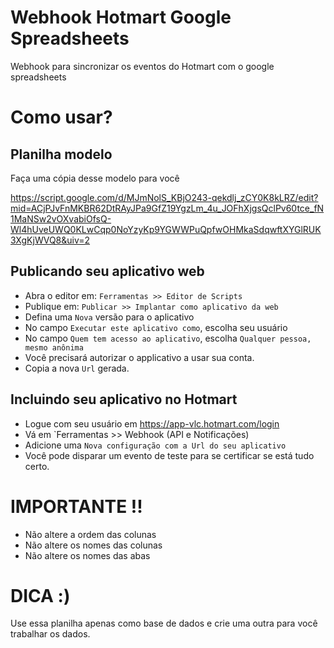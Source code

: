 # Webhook Hotmart Google Spreadsheets
Webhook para sincronizar os eventos do Hotmart com o google spreadsheets

# Como usar?

## Planilha modelo

Faça uma cópia desse modelo para você

https://script.google.com/d/MJmNolS_KBjO243-qekdlj_zCY0K8kLRZ/edit?mid=ACjPJvFnMKBR62DtRAyJPa9GfZ19YgzLm_4u_JOFhXjgsQclPv60tce_fN1MaNSw2vOXvabiOfsQ-Wl4hUveUWQ0KLwCqp0NoYzyKp9YGWWPuQpfwOHMkaSdqwftXYGlRUK3XgKjWVQ8&uiv=2

## Publicando seu aplicativo web

* Abra o editor em: `Ferramentas >> Editor de Scripts`
* Publique em: `Publicar >> Implantar como aplicativo da web`
* Defina uma `Nova` versão para o aplicativo
* No campo `Executar este aplicativo como`, escolha seu usuário
* No campo `Quem tem acesso ao aplicativo`, escolha `Qualquer pessoa, mesmo anônima`
* Você precisará autorizar o applicativo a usar sua conta.
* Copia a nova `Url` gerada.

## Incluindo seu aplicativo no Hotmart

* Logue com seu usuário em https://app-vlc.hotmart.com/login
* Vá em `Ferramentas >> Webhook (API e Notificações)
* Adicione uma `Nova configuração com a Url do seu aplicativo`
* Você pode disparar um evento de teste para se certificar se está tudo certo.

# IMPORTANTE !!

* Não altere a ordem das colunas
* Não altere os nomes das colunas
* Não altere os nomes das abas

# DICA :)

Use essa planilha apenas como base de dados e crie uma outra para você trabalhar os dados.
